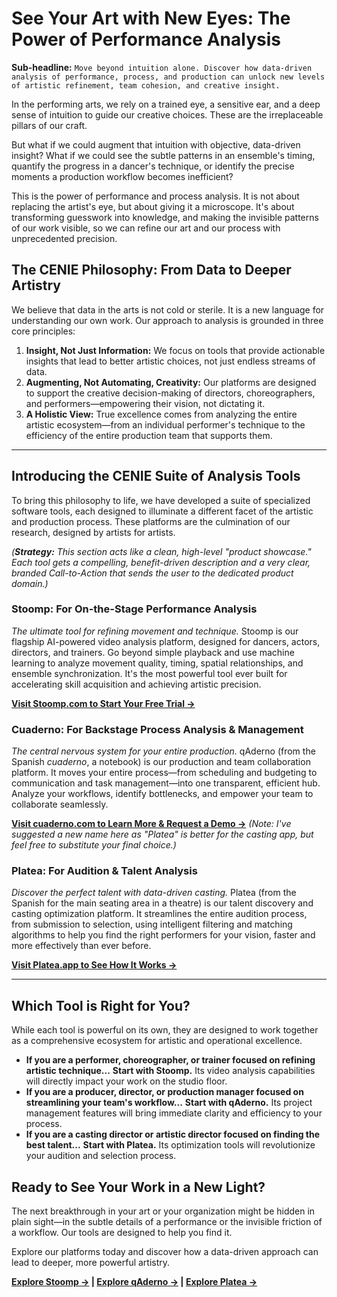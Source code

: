 # See Your Art with New Eyes: The Power of Performance Analysis

**Sub-headline:** `Move beyond intuition alone. Discover how data-driven analysis of performance, process, and production can unlock new levels of artistic refinement, team cohesion, and creative insight.`

In the performing arts, we rely on a trained eye, a sensitive ear, and a deep sense of intuition to guide our creative choices. These are the irreplaceable pillars of our craft.

But what if we could augment that intuition with objective, data-driven insight? What if we could see the subtle patterns in an ensemble's timing, quantify the progress in a dancer's technique, or identify the precise moments a production workflow becomes inefficient?

This is the power of performance and process analysis. It is not about replacing the artist's eye, but about giving it a microscope. It's about transforming guesswork into knowledge, and making the invisible patterns of our work visible, so we can refine our art and our process with unprecedented precision.

## The CENIE Philosophy: From Data to Deeper Artistry

We believe that data in the arts is not cold or sterile. It is a new language for understanding our own work. Our approach to analysis is grounded in three core principles:

1. **Insight, Not Just Information:** We focus on tools that provide actionable insights that lead to better artistic choices, not just endless streams of data.
2. **Augmenting, Not Automating, Creativity:** Our platforms are designed to support the creative decision-making of directors, choreographers, and performers—empowering their vision, not dictating it.
3. **A Holistic View:** True excellence comes from analyzing the entire artistic ecosystem—from an individual performer's technique to the efficiency of the entire production team that supports them.

---

## **Introducing the CENIE Suite of Analysis Tools**

To bring this philosophy to life, we have developed a suite of specialized software tools, each designed to illuminate a different facet of the artistic and production process. These platforms are the culmination of our research, designed by artists for artists.

*(**Strategy:** This section acts like a clean, high-level "product showcase." Each tool gets a compelling, benefit-driven description and a very clear, branded Call-to-Action that sends the user to the dedicated product domain.)*

### **Stoomp**: For On-the-Stage Performance Analysis

*The ultimate tool for refining movement and technique.*
Stoomp is our flagship AI-powered video analysis platform, designed for dancers, actors, directors, and trainers. Go beyond simple playback and use machine learning to analyze movement quality, timing, spatial relationships, and ensemble synchronization. It's the most powerful tool ever built for accelerating skill acquisition and achieving artistic precision.

**[Visit Stoomp.com to Start Your Free Trial →](https://stoomp.com)**

### **Cuaderno**: For Backstage Process Analysis & Management

*The central nervous system for your entire production.*
qAderno (from the Spanish *cuaderno*, a notebook) is our production and team collaboration platform. It moves your entire process—from scheduling and budgeting to communication and task management—into one transparent, efficient hub. Analyze your workflows, identify bottlenecks, and empower your team to collaborate seamlessly.

**[Visit cuaderno.com to Learn More & Request a Demo →](https://cuaderno.com)**
*(Note: I've suggested a new name here as "Platea" is better for the casting app, but feel free to substitute your final choice.)*

### **Platea**: For Audition & Talent Analysis

*Discover the perfect talent with data-driven casting.*
Platea (from the Spanish for the main seating area in a theatre) is our talent discovery and casting optimization platform. It streamlines the entire audition process, from submission to selection, using intelligent filtering and matching algorithms to help you find the right performers for your vision, faster and more effectively than ever before.

**[Visit Platea.app to See How It Works →](https://platea.app)**

---

## **Which Tool is Right for You?**

While each tool is powerful on its own, they are designed to work together as a comprehensive ecosystem for artistic and operational excellence.

* **If you are a performer, choreographer, or trainer focused on refining artistic technique...**
    **Start with Stoomp.** Its video analysis capabilities will directly impact your work on the studio floor.
* **If you are a producer, director, or production manager focused on streamlining your team's workflow...**
    **Start with qAderno.** Its project management features will bring immediate clarity and efficiency to your process.
* **If you are a casting director or artistic director focused on finding the best talent...**
    **Start with Platea.** Its optimization tools will revolutionize your audition and selection process.

## **Ready to See Your Work in a New Light?**

The next breakthrough in your art or your organization might be hidden in plain sight—in the subtle details of a performance or the invisible friction of a workflow. Our tools are designed to help you find it.

Explore our platforms today and discover how a data-driven approach can lead to deeper, more powerful artistry.

**[Explore Stoomp →](https://stoomp.com) | [Explore qAderno →](https://qaderno.com) | [Explore Platea →](https://platea.app)**
